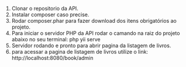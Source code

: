 1. Clonar o repositorio da API.
2. Instalar composer caso precise.
3. Rodar composer.phar para fazer download dos itens obrigatórios ao projeto.
4. Para iniciar o servidor PHP da API rodar o camando na raiz do projeto abaixo no seu terminal:
php yii serve
5. Servidor rodando e pronto para abrir pagina da listagem de livros.
6. para acessar a pagina de listagem de livros utilize o link: http://localhost:8080/book/admin